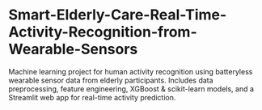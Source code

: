 # Smart-Elderly-Care-Real-Time-Activity-Recognition-from-Wearable-Sensors
Machine learning project for human activity recognition using batteryless wearable sensor data from elderly participants. Includes data preprocessing, feature engineering, XGBoost &amp; scikit-learn models, and a Streamlit web app for real-time activity prediction.
